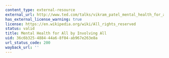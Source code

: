 ```yaml
---
content_type: external-resource
external_url: http://www.ted.com/talks/vikram_patel_mental_health_for_all_by_involving_all?language=en
has_external_license_warning: true
license: https://en.wikipedia.org/wiki/All_rights_reserved
status: valid
title: Mental Health for All by Involving All
uid: 36c6b325-4884-44a6-8f04-ab967e263e8a
url_status_code: 200
wayback_url: ''
---
```


